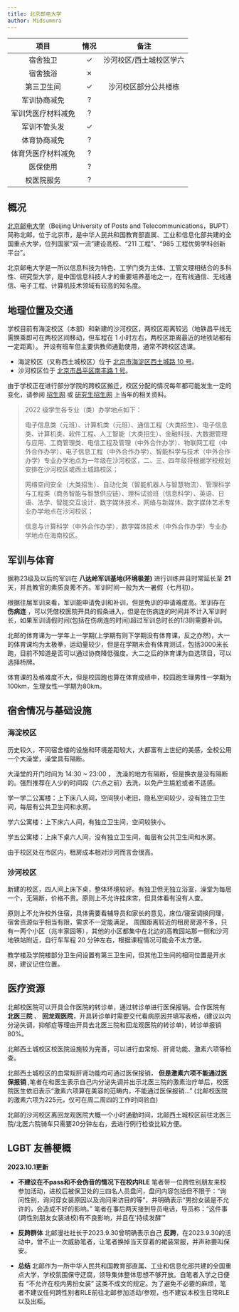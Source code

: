```yaml
---
title: 北京邮电大学
author: Midsummra
---
```


|        项目        | 情况 |     备注     |
| :----------------: | :--: | :----------: |
|      宿舍独卫      |  ✓   |  沙河校区/西土城校区学六  |
|      宿舍独浴      |  ✗   |
|     第三卫生间     |  ✓  | 沙河校区部分公共楼栋 |
|    军训协商减免    |  ?   |
| 军训凭医疗材料减免 |  ?   |
|    军训不管头发    |  ✓   |
|    体育协商减免    |  ?   |
| 体育凭医疗材料减免 |  ?   |
|      医保使用      |  ?   |
|     校医院服务     |  ?   |

## 概况

[北京邮电大学](https://www.bupt.edu.cn/)（Beijing University of Posts and Telecommunications，BUPT）简称北邮，位于北京市，是中华人民共和国教育部直属、工业和信息化部共建的全国重点大学，位列国家“双一流”建设高校、“211 工程”、“985 工程优势学科创新平台”。

北京邮电大学是一所以信息科技为特色、工学门类为主体、工管文理相结合的多科性、研究型大学，是中国信息科技人才的重要培养基地之一，在有线通信、无线通信、电子工程、计算机技术领域有较高的知名度。

## 地理位置及交通

学校目前有海淀校区（本部）和新建的沙河校区，两校区距离较远（地铁昌平线无需换乘即可在两校区间移动，但车程在 1 小时左右，两校区距离最近的地铁站都有一定距离）。
开设有班车但主要供教师通勤使用，通常不跨校区选课。

- 海淀校区（又称西土城校区）位于 [北京市海淀区西土城路 10 号](https://amap.com/place/B000A7CPWG)。
- 沙河校区位于 [北京市昌平区南丰路 1 号](https://amap.com/place/B0FFG723P4)。

由于学校正在进行部分学院的跨校区搬迁，校区分配的情况每年都可能发生一定的变化，请参阅 [招生网](https://zsb.bupt.edu.cn/) 或 [研究生招生网](https://yzb.bupt.edu.cn/) 上当年的相关资料。

> 2022 级学生各专业（类）办学地点如下：
> 
> 电子信息类（元班）、计算机类（元班）、通信工程（大类招生）、电子信息类、计算机类、软件工程、人工智能（大类招生）、金融科技、大数据管理与应用、工商管理类、电信工程及管理（中外合作办学）、物联网工程（中外合作办学）、电子信息工程（中外合作办学）、智能科学与技术（中外合作办学）专业办学地点为一年级在沙河校区，二、三、四年级将根据学校规划安排在沙河校区或西土城路校区；
> 
> 网络空间安全（大类招生）、自动化类（智能机器人与智慧物流）、管理科学与工程类（商务智能与智慧供应链）、理科试验班（信息科学）、英语、日语、法学、智能交互设计、数字媒体技术、网络与新媒体、数字媒体艺术专业办学地点在沙河校区；
> 
> 信息与计算科学（中外合作办学），数字媒体技术（中外合作办学）专业办学地点在海南校区。

## 军训与体育

据称23级及以后的军训在 **八达岭军训基地(环境极差)** 进行训练并且时常延长至 **21** 天，并且教官的素质良莠不齐。军训时间一般为大一暑假（七月初）。

根据往届军训来看，军训能申请免训和补训，但是免训的申请难度高。军训存在 **伤病连** ，可以凭借校医院开具的假条进入，但是在伤病连的时间并不计入军训时长，如果军训请假时间(包括在伤病连的时间)超过军训总时长的1/3则需要补训。

北邮的体育课为一学年上一学期(上学期有则下学期没有体育课，反之亦然)，大一的体育课均为太极拳，运动量较少，但是在学期末会有体育测试，包括3000米长跑，目前不知道是否可以通过协商降低强度。大二之后的体育课为自选项目，可以选择桥牌。

体育课的及格难度不大，但是校园跑也算在体育成绩中，校园跑生理男性一学期为100km，生理女性一学期为80km。

## 宿舍情况与基础设施

### 海淀校区

历史较久，不同宿舍楼的设施和环境差距较大，大都富有上世纪的美感，全校公用一个大澡堂，澡堂具有隔断。

大澡堂的开门时间为 14:30 ~ 23:00 ， 洗澡的地方有隔断，但是换衣是没有隔断的。强烈推荐在人少的时间段（六点之前）去洗，以免产生尴尬或者不适感。 

学一学二公寓楼：上下床八人间，空间狭小老旧，隐私空间较少，没有独立卫生间，每层有公共卫生间和水房。

学六公寓楼：上下床六人间，有独立卫生间，空间较狭小。

学五公寓楼：上床下桌六人间，没有独立卫生间，每层有公共卫生间和水房。

由于校区处在市区内，租房成本相对沙河而言会很高。

### 沙河校区

新建的校区，四人间上床下桌，整体环境较好。有独卫但无独立浴室，澡堂为每层一个，无隔断，价格不贵。原则上不允许挂床帘，但具体看有没有人查。

原则上不允许校外住宿，具体需要看辅导员和家长的意见，床位/寝室调换同理，宿舍资源似乎相当有限，需求不一定能满足。
周围距离较近的租房房源不多，只有一两个小区（兆丰家园等），其他的小区都集中在北边的高教园站那一侧和沙河地铁站附近，自行车车程 20 分钟左右，根据课程情况可能会不太方便。

教学楼及学院楼部分卫生间设置有第三卫生间，但其他卫生间的相同位置是开水房，建议记住位置。

## 医疗资源

北邮校医院可以开具合作医院的转诊单，通过转诊单进行医保报销。合作医院有 **北医三院** 、 **回龙观医院**，开具转诊单时需要交代看病原因并填写表格，(建议以内分泌失调，抑郁症等理由开具去北医三院和回龙观医院的转诊单)，转诊单报销80%。

北邮西土城校区校医院设施较为完善，可以进行血常规、肝肾功能、激素六项等检查。

北邮西土城校区的血常规肝肾功能均可通过医保报销， **但是激素六项不能通过医保报销** ,笔者在和医生表示自己内分泌失调并出示北医三院的激素治疗单后，校医院医生依旧表示“激素六项算在美容的范畴内，不能通过医保报销...” (北邮校医院的激素六项为225元，仅可在周二周四的工作时间验血)

北邮的沙河校区离回龙观医院大概一个小时通勤时间，北邮西土城校区前往北医三院/北医六院骑车只需要20分钟左右，去进行例行检查比较方便。

## LGBT 友善梗概

**2023.10.1更新**

- **不建议在不pass和不会伪音的情况下在校内RLE**
笔者带一位跨性别朋友来校参加活动，进校后被保卫处的三四名人员盘问，盘问内容包括但不限于：“询问性别，询问穿女装原因以及询问来访目的等”，并明确表示“男扮女装是不允许的，会造成不好的影响。”
笔者在事后两天接到导员电话，导员称：“这件事(跨性别朋友女装进校)有不良影响，并且在‘持续发酵’”

- **反跨群体**
北邮漫社社长于2023.9.30曾明确表示自己 **反跨**，在2023.9.30的活动中，曾不止一次威胁笔者，让笔者换掉当天穿着的裙装常服，并声称要叫保安。

- **总结**
北邮作为一所中华人民共和国教育部直属、工业和信息化部共建的全国重点大学，学校氛围保守迂腐，领导集体整体思想不够开放。自笔者入学之日便有 “不允许在校内男扮女装” 这类不成文的规定。为了避免不必要的麻烦，笔者不建议任何跨性别者RLE前往北邮参加活动/参观，也不建议本校生日常RLE以及出柜。



